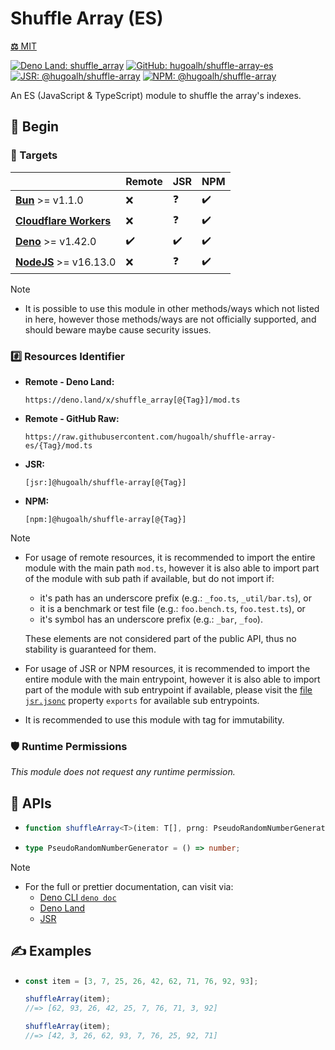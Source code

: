 # Shuffle Array (ES)

[**⚖️** MIT](./LICENSE.md)

[![Deno Land: shuffle_array](https://img.shields.io/badge/dynamic/json?label=shuffle_array&labelColor=000000&logo=deno&logoColor=ffffff&style=flat&url=https%3A%2F%2Fapiland.deno.dev%2Fv2%2Fmodules%2Fshuffle_array&query=%24.latest_version "Deno Land: shuffle_array")](https://deno.land/x/shuffle_array)
[![GitHub: hugoalh/shuffle-array-es](https://img.shields.io/github/v/release/hugoalh/shuffle-array-es?label=hugoalh/shuffle-array-es&labelColor=181717&logo=github&logoColor=ffffff&sort=semver&style=flat "GitHub: hugoalh/shuffle-array-es")](https://github.com/hugoalh/shuffle-array-es)
[![JSR: @hugoalh/shuffle-array](https://img.shields.io/jsr/v/@hugoalh/shuffle-array?label=@hugoalh/shuffle-array&labelColor=F7DF1E&logo=jsr&logoColor=000000&style=flat "JSR: @hugoalh/shuffle-array")](https://jsr.io/@hugoalh/shuffle-array)
[![NPM: @hugoalh/shuffle-array](https://img.shields.io/npm/v/@hugoalh/shuffle-array?label=@hugoalh/shuffle-array&labelColor=CB3837&logo=npm&logoColor=ffffff&style=flat "NPM: @hugoalh/shuffle-array")](https://www.npmjs.com/package/@hugoalh/shuffle-array)

An ES (JavaScript & TypeScript) module to shuffle the array's indexes.

## 🔰 Begin

### 🎯 Targets

|  | **Remote** | **JSR** | **NPM** |
|:--|:--|:--|:--|
| **[Bun](https://bun.sh/)** >= v1.1.0 | ❌ | ❓ | ✔️ |
| **[Cloudflare Workers](https://workers.cloudflare.com/)** | ❌ | ❓ | ✔️ |
| **[Deno](https://deno.land/)** >= v1.42.0 | ✔️ | ✔️ | ✔️ |
| **[NodeJS](https://nodejs.org/)** >= v16.13.0 | ❌ | ❓ | ✔️ |

> [!NOTE]
> - It is possible to use this module in other methods/ways which not listed in here, however those methods/ways are not officially supported, and should beware maybe cause security issues.

### #️⃣ Resources Identifier

- **Remote - Deno Land:**
  ```
  https://deno.land/x/shuffle_array[@{Tag}]/mod.ts
  ```
- **Remote - GitHub Raw:**
  ```
  https://raw.githubusercontent.com/hugoalh/shuffle-array-es/{Tag}/mod.ts
  ```
- **JSR:**
  ```
  [jsr:]@hugoalh/shuffle-array[@{Tag}]
  ```
- **NPM:**
  ```
  [npm:]@hugoalh/shuffle-array[@{Tag}]
  ```

> [!NOTE]
> - For usage of remote resources, it is recommended to import the entire module with the main path `mod.ts`, however it is also able to import part of the module with sub path if available, but do not import if:
>
>   - it's path has an underscore prefix (e.g.: `_foo.ts`, `_util/bar.ts`), or
>   - it is a benchmark or test file (e.g.: `foo.bench.ts`, `foo.test.ts`), or
>   - it's symbol has an underscore prefix (e.g.: `_bar`, `_foo`).
>
>   These elements are not considered part of the public API, thus no stability is guaranteed for them.
> - For usage of JSR or NPM resources, it is recommended to import the entire module with the main entrypoint, however it is also able to import part of the module with sub entrypoint if available, please visit the [file `jsr.jsonc`](./jsr.jsonc) property `exports` for available sub entrypoints.
> - It is recommended to use this module with tag for immutability.

### 🛡️ Runtime Permissions

*This module does not request any runtime permission.*

## 🧩 APIs

- ```ts
  function shuffleArray<T>(item: T[], prng: PseudoRandomNumberGenerator = Math.random): T[];
  ```
- ```ts
  type PseudoRandomNumberGenerator = () => number;
  ```

> [!NOTE]
> - For the full or prettier documentation, can visit via:
>   - [Deno CLI `deno doc`](https://docs.deno.com/runtime/reference/cli/documentation_generator/)
>   - [Deno Land](https://deno.land/x/shuffle_array)
>   - [JSR](https://jsr.io/@hugoalh/shuffle-array)

## ✍️ Examples

- ```ts
  const item = [3, 7, 25, 26, 42, 62, 71, 76, 92, 93];

  shuffleArray(item);
  //=> [62, 93, 26, 42, 25, 7, 76, 71, 3, 92]

  shuffleArray(item);
  //=> [42, 3, 26, 62, 93, 7, 76, 25, 92, 71]
  ```
